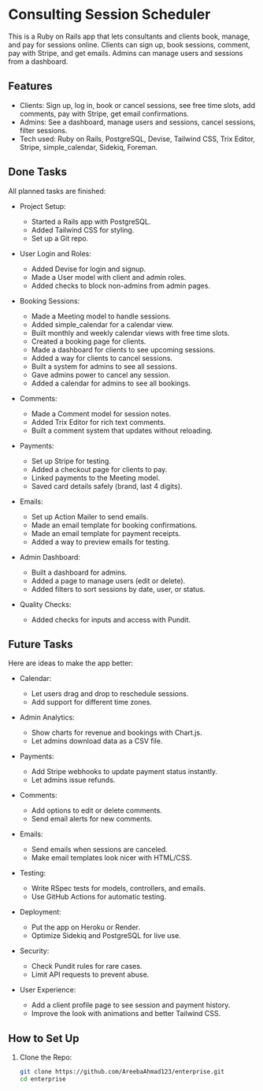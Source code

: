 # Consulting Session Scheduler

This is a Ruby on Rails app that lets consultants and clients book, manage, and pay for sessions online. Clients can sign up, book sessions, comment, pay with Stripe, and get emails. Admins can manage users and sessions from a dashboard.

## Features
- Clients: Sign up, log in, book or cancel sessions, see free time slots, add comments, pay with Stripe, get email confirmations.
- Admins: See a dashboard, manage users and sessions, cancel sessions, filter sessions.
- Tech used: Ruby on Rails, PostgreSQL, Devise, Tailwind CSS, Trix Editor, Stripe, simple_calendar, Sidekiq, Foreman.

## Done Tasks
All planned tasks are finished:

- Project Setup:
  - Started a Rails app with PostgreSQL.
  - Added Tailwind CSS for styling.
  - Set up a Git repo.

- User Login and Roles:
  - Added Devise for login and signup.
  - Made a User model with client and admin roles.
  - Added checks to block non-admins from admin pages.

- Booking Sessions:
  - Made a Meeting model to handle sessions.
  - Added simple_calendar for a calendar view.
  - Built monthly and weekly calendar views with free time slots.
  - Created a booking page for clients.
  - Made a dashboard for clients to see upcoming sessions.
  - Added a way for clients to cancel sessions.
  - Built a system for admins to see all sessions.
  - Gave admins power to cancel any session.
  - Added a calendar for admins to see all bookings.

- Comments:
  - Made a Comment model for session notes.
  - Added Trix Editor for rich text comments.
  - Built a comment system that updates without reloading.

- Payments:
  - Set up Stripe for testing.
  - Added a checkout page for clients to pay.
  - Linked payments to the Meeting model.
  - Saved card details safely (brand, last 4 digits).

- Emails:
  - Set up Action Mailer to send emails.
  - Made an email template for booking confirmations.
  - Made an email template for payment receipts.
  - Added a way to preview emails for testing.

- Admin Dashboard:
  - Built a dashboard for admins.
  - Added a page to manage users (edit or delete).
  - Added filters to sort sessions by date, user, or status.

- Quality Checks:
  - Added checks for inputs and access with Pundit.

## Future Tasks
Here are ideas to make the app better:

- Calendar:
  - Let users drag and drop to reschedule sessions.
  - Add support for different time zones.

- Admin Analytics:
  - Show charts for revenue and bookings with Chart.js.
  - Let admins download data as a CSV file.

- Payments:
  - Add Stripe webhooks to update payment status instantly.
  - Let admins issue refunds.

- Comments:
  - Add options to edit or delete comments.
  - Send email alerts for new comments.

- Emails:
  - Send emails when sessions are canceled.
  - Make email templates look nicer with HTML/CSS.

- Testing:
  - Write RSpec tests for models, controllers, and emails.
  - Use GitHub Actions for automatic testing.

- Deployment:
  - Put the app on Heroku or Render.
  - Optimize Sidekiq and PostgreSQL for live use.

- Security:
  - Check Pundit rules for rare cases.
  - Limit API requests to prevent abuse.

- User Experience:
  - Add a client profile page to see session and payment history.
  - Improve the look with animations and better Tailwind CSS.

## How to Set Up
1. Clone the Repo:
   ```bash
   git clone https://github.com/AreebaAhmad123/enterprise.git
   cd enterprise